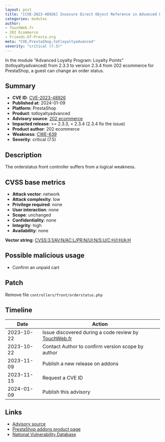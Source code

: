 ```yaml
---
layout: post
title: "[CVE-2023-48926] Insecure Direct Object Reference in Advanced Loyalty Program: Loyalty Points module for PrestaShop"
categories: modules
author:
- TouchWeb.fr
- 202 Ecommerce
- Friends-Of-Presta.org
meta: "CVE,PrestaShop,totloyaltyadvanced"
severity: "critical (7.5)"
---
```


In the module "Advanced Loyalty Program: Loyalty Points" (totloyaltyadvanced) from 2.3.3 to version 2.3.4 from 202 ecommerce for PrestaShop, a guest can change an order status.

## Summary

* **CVE ID**: [CVE-2023-48926](https://github.com/202ecommerce/security-advisories/security/advisories/GHSA-jp2c-mj65-qpmw)
* **Published at**: 2024-01-09
* **Platform**: PrestaShop
* **Product**:  totloyaltyadvanced
* **Advisory source**: [202 ecommerce](https://github.com/202ecommerce/security-advisories/security/advisories/GHSA-jp2c-mj65-qpmw)
* **Impacted release**: >= 2.3.3, < 2.3.4 (2.3.4 fix the issue)
* **Product author**: 202 ecommerce
* **Weakness**: [CWE-639](https://cwe.mitre.org/data/definitions/639.html)
* **Severity**: critical (7.5)

## Description

The orderstatus front controller suffers from a logical weakness.


## CVSS base metrics

* **Attack vector**: network
* **Attack complexity**: low
* **Privilege required**: none
* **User interaction**: none
* **Scope**: unchanged
* **Confidentiality**: none
* **Integrity**: high
* **Availability**: none

**Vector string**: [CVSS:3.1/AV:N/AC:L/PR:N/UI:N/S:U/C:H/I:H/A:H](https://nvd.nist.gov/vuln-metrics/cvss/v3-calculator?vector=AV:N/AC:L/PR:N/UI:N/S:U/C:N/I:H/A:N)

## Possible malicious usage

* Confirm an unpaid cart


## Patch

Remove file `controllers/front/orderstatus.php`


## Timeline

| Date | Action |
|--|--|
| 2023-10-22 | Issue discovered during a code review by [TouchWeb.fr](https://www.touchweb.fr) |
| 2023-10-22 | Contact Author to confirm version scope by author |
| 2023-11-09 | Publish a new release on addons |
| 2023-11-15 | Request a CVE ID |
| 2024-01-09 | Publish this advisory |

## Links

* [Advisory source](https://github.com/202ecommerce/security-advisories/security/advisories/GHSA-jp2c-mj65-qpmw)
* [PrestaShop addons product page](https://addons.prestashop.com/en/referral-loyalty-programs/7301-advanced-loyalty-program-loyalty-points.html)
* [National Vulnerability Database](https://nvd.nist.gov/vuln/detail/CVE-2023-48926)
